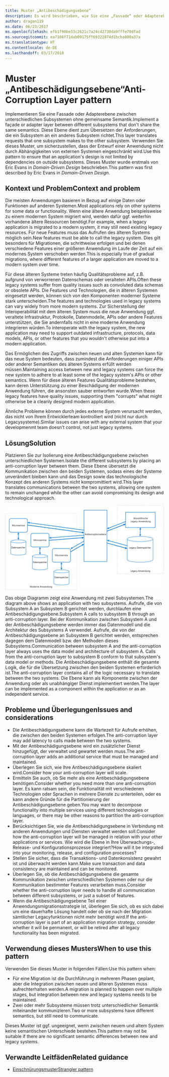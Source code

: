 ```yaml
---
title: Muster „Antibeschädigungsebene“
description: Es wird beschrieben, wie Sie eine „Fassade“ oder Adapterebene zwischen einer modernen Anwendung und einem älteren System implementieren.
author: dragon119
ms.date: 06/23/2017
ms.openlocfilehash: efb1f90be33c2621c7a24c42730da9fffe70dfad
ms.sourcegitcommit: ea7108f71dab09175ff69322874d1bcba800a37a
ms.translationtype: HT
ms.contentlocale: de-DE
ms.lasthandoff: 03/17/2018
---
```

# <a name="anti-corruption-layer-pattern"></a><span data-ttu-id="2e4bf-103">Muster „Antibeschädigungsebene“</span><span class="sxs-lookup"><span data-stu-id="2e4bf-103">Anti-Corruption Layer pattern</span></span>

<span data-ttu-id="2e4bf-104">Implementieren Sie eine Fassade oder Adapterebene zwischen unterschiedlichen Subsystemen ohne gemeinsame Semantik.</span><span class="sxs-lookup"><span data-stu-id="2e4bf-104">Implement a façade or adapter layer between different subsystems that don't share the same semantics.</span></span> <span data-ttu-id="2e4bf-105">Diese Ebene dient zum Übersetzen der Anforderungen, die ein Subsystem an ein anderes Subsystem richtet.</span><span class="sxs-lookup"><span data-stu-id="2e4bf-105">This layer translates requests that one subsystem makes to the other subsystem.</span></span> <span data-ttu-id="2e4bf-106">Verwenden Sie dieses Muster, um sicherzustellen, dass der Entwurf einer Anwendung nicht durch Abhängigkeiten von externen Systemen eingeschränkt wird.</span><span class="sxs-lookup"><span data-stu-id="2e4bf-106">Use this pattern to ensure that an application's design is not limited by dependencies on outside subsystems.</span></span> <span data-ttu-id="2e4bf-107">Dieses Muster wurde erstmals von Eric Evans in *Domain-Driven Design* beschrieben.</span><span class="sxs-lookup"><span data-stu-id="2e4bf-107">This pattern was first described by Eric Evans in *Domain-Driven Design*.</span></span>

## <a name="context-and-problem"></a><span data-ttu-id="2e4bf-108">Kontext und Problem</span><span class="sxs-lookup"><span data-stu-id="2e4bf-108">Context and problem</span></span>

<span data-ttu-id="2e4bf-109">Die meisten Anwendungen basieren in Bezug auf einige Daten oder Funktionen auf anderen Systemen.</span><span class="sxs-lookup"><span data-stu-id="2e4bf-109">Most applications rely on other systems for some data or functionality.</span></span> <span data-ttu-id="2e4bf-110">Wenn eine ältere Anwendung beispielsweise zu einem modernen System migriert wird, werden dafür ggf. weiterhin vorhandene ältere Ressourcen benötigt.</span><span class="sxs-lookup"><span data-stu-id="2e4bf-110">For example, when a legacy application is migrated to a modern system, it may still need existing legacy resources.</span></span> <span data-ttu-id="2e4bf-111">Für neue Features muss das Aufrufen des älteren Systems möglich sein.</span><span class="sxs-lookup"><span data-stu-id="2e4bf-111">New features must be able to call the legacy system.</span></span> <span data-ttu-id="2e4bf-112">Dies gilt besonders für Migrationen, die schrittweise erfolgen und bei denen verschiedene Features einer größeren Anwendung im Laufe der Zeit auf ein modernes System verschoben werden.</span><span class="sxs-lookup"><span data-stu-id="2e4bf-112">This is especially true of gradual migrations, where different features of a larger application are moved to a modern system over time.</span></span>

<span data-ttu-id="2e4bf-113">Für diese älteren Systeme treten häufig Qualitätsprobleme auf, z.B. aufgrund von verworrenen Datenschemas oder veralteten APIs.</span><span class="sxs-lookup"><span data-stu-id="2e4bf-113">Often these legacy systems suffer from quality issues such as convoluted data schemas or obsolete APIs.</span></span> <span data-ttu-id="2e4bf-114">Die Features und Technologien, die in älteren Systemen eingesetzt werden, können sich von den Komponenten moderner Systeme stark unterscheiden.</span><span class="sxs-lookup"><span data-stu-id="2e4bf-114">The features and technologies used in legacy systems can vary widely from more modern systems.</span></span> <span data-ttu-id="2e4bf-115">Zur Sicherstellung der Interoperabilität mit dem älteren System muss die neue Anwendung ggf. veraltete Infrastruktur, Protokolle, Datenmodelle, APIs oder andere Features unterstützen, die Sie andernfalls nicht in eine moderne Anwendung integrieren würden.</span><span class="sxs-lookup"><span data-stu-id="2e4bf-115">To interoperate with the legacy system, the new application may need to support outdated infrastructure, protocols, data models, APIs, or other features that you wouldn't otherwise put into a modern application.</span></span>

<span data-ttu-id="2e4bf-116">Das Ermöglichen des Zugriffs zwischen neuen und alten Systemen kann für das neue System bedeuten, dass zumindest die Anforderungen einiger APIs oder anderer Semantiken des älteren Systems erfüllt werden müssen.</span><span class="sxs-lookup"><span data-stu-id="2e4bf-116">Maintaining access between new and legacy systems can force the new system to adhere to at least some of the legacy system's APIs or other semantics.</span></span> <span data-ttu-id="2e4bf-117">Wenn für diese älteren Features Qualitätsprobleme bestehen, kann deren Unterstützung zu einer Beschädigung der modernen Anwendung führen, die ansonsten sauber entworfen wurde.</span><span class="sxs-lookup"><span data-stu-id="2e4bf-117">When these legacy features have quality issues, supporting them "corrupts" what might otherwise be a cleanly designed modern application.</span></span> 

<span data-ttu-id="2e4bf-118">Ähnliche Probleme können durch jedes externe System verursacht werden, das nicht von Ihrem Entwicklerteam kontrolliert wird (nicht nur durch Legacysysteme).</span><span class="sxs-lookup"><span data-stu-id="2e4bf-118">Similar issues can arise with any external system that your developmenmt team doesn't control, not just legacy systems.</span></span> 

## <a name="solution"></a><span data-ttu-id="2e4bf-119">Lösung</span><span class="sxs-lookup"><span data-stu-id="2e4bf-119">Solution</span></span>

<span data-ttu-id="2e4bf-120">Platzieren Sie zur Isolierung eine Antibeschädigungsebene zwischen unterschiedlichen Systemen.</span><span class="sxs-lookup"><span data-stu-id="2e4bf-120">Isolate the different subsystems by placing an anti-corruption layer between them.</span></span> <span data-ttu-id="2e4bf-121">Diese Ebene übersetzt die Kommunikation zwischen den beiden Systemen, sodass eines der Systeme unverändert bleiben kann und das Design sowie das technologische Konzept des anderen Systems nicht kompromittiert wird.</span><span class="sxs-lookup"><span data-stu-id="2e4bf-121">This layer translates communications between the two systems, allowing one system to remain unchanged while the other can avoid compromising its design and technological approach.</span></span>

![](./_images/anti-corruption-layer.png) 

<span data-ttu-id="2e4bf-122">Das obige Diagramm zeigt eine Anwendung mit zwei Subsystemen.</span><span class="sxs-lookup"><span data-stu-id="2e4bf-122">The diagram above shows an application with two subsystems.</span></span> <span data-ttu-id="2e4bf-123">Aufrufe, die von Subsystem A an Subsystem B gerichtet werden, durchlaufen eine Antibeschädigungsebene.</span><span class="sxs-lookup"><span data-stu-id="2e4bf-123">Subsystem A calls to subsystem B through an anti-corruption layer.</span></span> <span data-ttu-id="2e4bf-124">Bei der Kommunikation zwischen Subsystem A und der Antibeschädigungsebene werden immer das Datenmodell und die Architektur des Subsystems A verwendet. Aufrufe, die von der Antibeschädigungsebene an Subsystem B gerichtet werden, entsprechen dagegen dem Datenmodell bzw. den Methoden dieses Subsystems.</span><span class="sxs-lookup"><span data-stu-id="2e4bf-124">Communication between subsystem A and the anti-corruption layer always uses the data model and architecture of subsystem A. Calls from the anti-corruption layer to subsystem B conform to that subsystem's data model or methods.</span></span> <span data-ttu-id="2e4bf-125">Die Antibeschädigungsebene enthält die gesamte Logik, die für die Übersetzung zwischen den beiden Systemen erforderlich ist.</span><span class="sxs-lookup"><span data-stu-id="2e4bf-125">The anti-corruption layer contains all of the logic necessary to translate between the two systems.</span></span> <span data-ttu-id="2e4bf-126">Die Ebene kann als Komponente zwischen der Anwendung oder als unabhängiger Dienst implementiert werden.</span><span class="sxs-lookup"><span data-stu-id="2e4bf-126">The layer can be implemented as a component within the application or as an independent service.</span></span>

## <a name="issues-and-considerations"></a><span data-ttu-id="2e4bf-127">Probleme und Überlegungen</span><span class="sxs-lookup"><span data-stu-id="2e4bf-127">Issues and considerations</span></span>

- <span data-ttu-id="2e4bf-128">Die Antibeschädigungsebene kann die Wartezeit für Aufrufe erhöhen, die zwischen den beiden Systemen erfolgen.</span><span class="sxs-lookup"><span data-stu-id="2e4bf-128">The anti-corruption layer may add latency to calls made between the two systems.</span></span>
- <span data-ttu-id="2e4bf-129">Mit der Antibeschädigungsebene wird ein zusätzlicher Dienst hinzugefügt, der verwaltet und gewartet werden muss.</span><span class="sxs-lookup"><span data-stu-id="2e4bf-129">The anti-corruption layer adds an additional service that must be managed and maintained.</span></span>
- <span data-ttu-id="2e4bf-130">Überlegen Sie sich, wie Ihre Antibeschädigungsebene skaliert wird.</span><span class="sxs-lookup"><span data-stu-id="2e4bf-130">Consider how your anti-corruption layer will scale.</span></span>
- <span data-ttu-id="2e4bf-131">Ermitteln Sie auch, ob Sie mehr als eine Antibeschädigungsebene benötigen.</span><span class="sxs-lookup"><span data-stu-id="2e4bf-131">Consider whether you need more than one anti-corruption layer.</span></span> <span data-ttu-id="2e4bf-132">Es kann ratsam sein, die Funktionalität mit verschiedenen Technologien oder Sprachen in mehrere Dienste zu unterteilen, oder es kann andere Gründe für die Partitionierung der Antibeschädigungsebene geben.</span><span class="sxs-lookup"><span data-stu-id="2e4bf-132">You may want to decompose functionality into multiple services using different technologies or languages, or there may be other reasons to partition the anti-corruption layer.</span></span>
- <span data-ttu-id="2e4bf-133">Berücksichtigen Sie, wie die Antibeschädigungsebene in Verbindung mit anderen Anwendungen und Diensten verwaltet werden soll.</span><span class="sxs-lookup"><span data-stu-id="2e4bf-133">Consider how the anti-corruption layer will be managed in relation with your other applications or services.</span></span> <span data-ttu-id="2e4bf-134">Wie wird die Ebene in Ihre Überwachungs-, Release- und Konfigurationsprozesse integriert?</span><span class="sxs-lookup"><span data-stu-id="2e4bf-134">How will it be integrated into your monitoring, release, and configuration processes?</span></span>
- <span data-ttu-id="2e4bf-135">Stellen Sie sicher, dass die Transaktions- und Datenkonsistenz gewahrt ist und überwacht werden kann.</span><span class="sxs-lookup"><span data-stu-id="2e4bf-135">Make sure transaction and data consistency are maintained and can be monitored.</span></span>
- <span data-ttu-id="2e4bf-136">Überlegen Sie, ob die Antibeschädigungsebene die gesamte Kommunikation zwischen unterschiedlichen Systemen oder nur die Kommunikation bestimmter Features verarbeiten muss.</span><span class="sxs-lookup"><span data-stu-id="2e4bf-136">Consider whether the anti-corruption layer needs to handle all communication between different subsystems, or just a subset of features.</span></span> 
- <span data-ttu-id="2e4bf-137">Wenn die Antibeschädigungsebene Teil einer Anwendungsmigrationsstrategie ist, überlegen Sie sich, ob es sich dabei um eine dauerhafte Lösung handelt oder ob sie nach der Migration sämtlicher Legacyfunktionen nicht mehr benötigt wird.</span><span class="sxs-lookup"><span data-stu-id="2e4bf-137">If the anti-corruption layer is part of an application migration strategy, consider whether it will be permanent, or will be retired after all legacy functionality has been migrated.</span></span>

## <a name="when-to-use-this-pattern"></a><span data-ttu-id="2e4bf-138">Verwendung dieses Musters</span><span class="sxs-lookup"><span data-stu-id="2e4bf-138">When to use this pattern</span></span>

<span data-ttu-id="2e4bf-139">Verwenden Sie dieses Muster in folgenden Fällen:</span><span class="sxs-lookup"><span data-stu-id="2e4bf-139">Use this pattern when:</span></span>

- <span data-ttu-id="2e4bf-140">Für eine Migration ist die Durchführung in mehreren Phasen geplant, aber die Integration zwischen neuen und älteren Systemen muss aufrechterhalten werden.</span><span class="sxs-lookup"><span data-stu-id="2e4bf-140">A migration is planned to happen over multiple stages, but integration between new and legacy systems needs to be maintained.</span></span>
- <span data-ttu-id="2e4bf-141">Zwei oder mehr Subsysteme müssen trotz unterschiedlicher Semantik miteinander kommunizieren.</span><span class="sxs-lookup"><span data-stu-id="2e4bf-141">Two or more subsystems have different semantics, but still need to communicate.</span></span> 

<span data-ttu-id="2e4bf-142">Dieses Muster ist ggf. ungeeignet, wenn zwischen neuem und altem System keine semantischen Unterschiede bestehen.</span><span class="sxs-lookup"><span data-stu-id="2e4bf-142">This pattern may not be suitable if there are no significant semantic differences between new and legacy systems.</span></span> 

## <a name="related-guidance"></a><span data-ttu-id="2e4bf-143">Verwandte Leitfäden</span><span class="sxs-lookup"><span data-stu-id="2e4bf-143">Related guidance</span></span>

- [<span data-ttu-id="2e4bf-144">Einschnürungsmuster</span><span class="sxs-lookup"><span data-stu-id="2e4bf-144">Strangler pattern</span></span>](./strangler.md)
